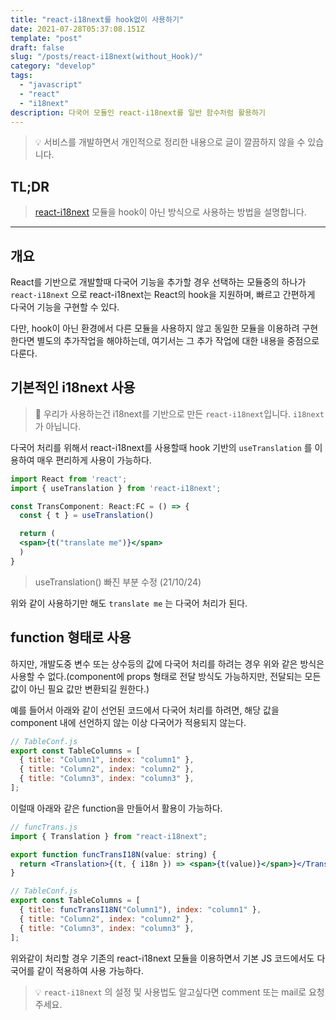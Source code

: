 ```yaml
---
title: "react-i18next를 hook없이 사용하기"
date: 2021-07-28T05:37:08.151Z
template: "post"
draft: false
slug: "/posts/react-i18next(without_Hook)/"
category: "develop"
tags:
  - "javascript"
  - "react"
  - "i18next"
description: 다국어 모듈인 react-i18next를 일반 함수처럼 활용하기
---
```


> 💡 서비스를 개발하면서 개인적으로 정리한 내용으로 글이 깔끔하지 않을 수 있습니다.

## TL;DR

> [react-i18next](https://react.i18next.com/) 모듈을 hook이 아닌 방식으로 사용하는 방법을 설명합니다.

---

## 개요

React를 기반으로 개발할때 다국어 기능을 추가할 경우 선택하는 모듈중의 하나가 `react-i18next` 으로 react-i18next는 React의 hook을 지원하며, 빠르고 간편하게 다국어 기능을 구현할 수 있다.

다만, hook이 아닌 환경에서 다른 모듈을 사용하지 않고 동일한 모듈을 이용하려 구현한다면 별도의 추가작업을 해야하는데, 여기서는 그 추가 작업에 대한 내용을 중점으로 다룬다.

## 기본적인 i18next 사용

> 🚨 우리가 사용하는건 i18next를 기반으로 만든 `react-i18next`입니다. `i18next`가 아닙니다.

다국어 처리를 위해서 react-i18next를 사용할때 hook 기반의 `useTranslation` 를 이용하여 매우 편리하게 사용이 가능하다.

```jsx
import React from 'react';
import { useTranslation } from 'react-i18next';

const TransComponent: React:FC = () => {
  const { t } = useTranslation()

  return (
  <span>{t("translate me")}</span>
  )
}
```

> useTranslation() 빠진 부분 수정 (21/10/24)

위와 같이 사용하기만 해도 `translate me` 는 다국어 처리가 된다.

## function 형태로 사용

하지만, 개발도중 변수 또는 상수등의 값에 다국어 처리를 하려는 경우 위와 같은 방식은 사용할 수 없다.(component에 props 형태로 전달 방식도 가능하지만, 전달되는 모든 값이 아닌 필요 값만 변환되길 원한다.)

예를 들어서 아래와 같이 선언된 코드에서 다국어 처리를 하려면, 해당 값을 component 내에 선언하지 않는 이상 다국어가 적용되지 않는다.

```jsx
// TableConf.js
export const TableColumns = [
  { title: "Column1", index: "column1" },
  { title: "Column2", index: "column2" },
  { title: "Column3", index: "column3" },
];
```

이럴때 아래와 같은 function을 만들어서 활용이 가능하다.

```jsx
// funcTrans.js
import { Translation } from "react-i18next";

export function funcTransI18N(value: string) {
  return <Translation>{(t, { i18n }) => <span>{t(value)}</span>}</Translation>;
}

// TableConf.js
export const TableColumns = [
  { title: funcTransI18N("Column1"), index: "column1" },
  { title: "Column2", index: "column2" },
  { title: "Column3", index: "column3" },
];
```

위와같이 처리할 경우 기존의 react-i18next 모듈을 이용하면서 기본 JS 코드에서도 다국어를 같이 적용하여 사용 가능하다.

> 💡 `react-i18next` 의 설정 및 사용법도 알고싶다면 comment 또는 mail로 요청주세요.
